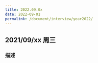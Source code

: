 ```yaml
---
title: 2022.09.0x
date: 2022-09-01
permalink: /document/interview/year2022/
---
```


## 2021/09/xx 周三

### 描述

